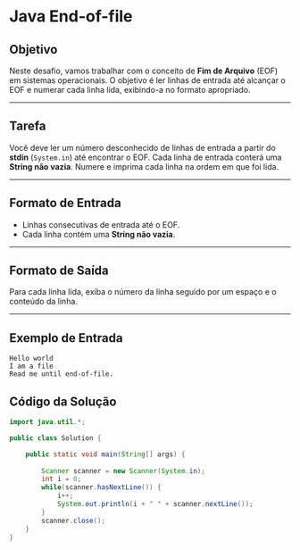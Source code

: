 # Java End-of-file

## Objetivo

Neste desafio, vamos trabalhar com o conceito de **Fim de Arquivo** (EOF) em sistemas operacionais. O objetivo é ler linhas de entrada até alcançar o EOF e numerar cada linha lida, exibindo-a no formato apropriado.

---

## Tarefa

Você deve ler um número desconhecido de linhas de entrada a partir do **stdin** (`System.in`) até encontrar o EOF. Cada linha de entrada conterá uma **String não vazia**. Numere e imprima cada linha na ordem em que foi lida.

---

## Formato de Entrada

- Linhas consecutivas de entrada até o EOF.
- Cada linha contém uma **String não vazia**.

---

## Formato de Saída

Para cada linha lida, exiba o número da linha seguido por um espaço e o conteúdo da linha.

---

## Exemplo de Entrada

```plaintext
Hello world
I am a file
Read me until end-of-file.
```

## Código da Solução

```java
import java.util.*;

public class Solution {

    public static void main(String[] args) {
        
        Scanner scanner = new Scanner(System.in);
        int i = 0;
        while(scanner.hasNextLine()) {
            i++;
            System.out.println(i + " " + scanner.nextLine());
        }
        scanner.close();
    }
}
```